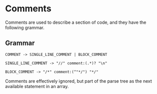 # Comments

Comments are used to describe a section of code, and they have the following grammar.

## Grammar

```
COMMENT -> SINGLE_LINE_COMMENT | BLOCK_COMMENT

SINGLE_LINE_COMMENT -> "//" comment:(.*)? "\n"

BLOCK_COMMENT -> "/*" comment:(^"*/") "*/"
```

Comments are effectively ignored, but part of the parse tree as the next available statement in an array.
